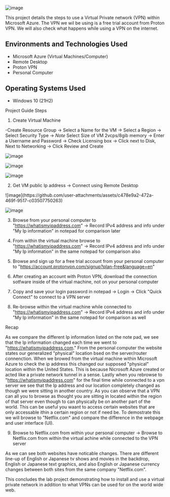  ![image](https://github.com/user-attachments/assets/4ae1f81a-293f-4be8-a86e-210d6a47326a) 

This project details the steps to use a Virtual Private network (VPN) within Microsoft Azure. The VPN we wil be using is a free trial account from Proton VPN. We will also check what happens while using a VPN on the internet.

<h2>Environments and Technologies Used</h2>

- Microsoft Azure (Virtual Machines/Computer)
- Remote Desktop
- Proton VPN
- Personal Computer

<h2>Operating Systems Used </h2>

- Windows 10 (21H2)

Project Guide Steps

1) Create Virtual Machine

  -Create Resource Group -> Select a Name for the VM -> Select a Region -> Select Security Type -> *Note* Select Size of VM 2vcps/8gib memory -> Enter a Username and Password -> Check Licensing box -> Click next to Disk, Next to Networking -> Click Review and Create

![image](https://github.com/user-attachments/assets/bc562773-8604-4db7-9e2b-c8c37d8b8dc0)
 <p> 
</p>

![image](https://github.com/user-attachments/assets/a613c192-56f1-4e2f-b756-62087ee4ea75)
 <p> 
</p>

![image](https://github.com/user-attachments/assets/609b6d25-8b06-433c-81e1-5a28fcf91405)
 <p>  
</p>

2) Get VM public Ip address -> Connect using Remote Desktop

 <p>  
</p>
 ![image](https://github.com/user-attachments/assets/c478e9a2-472a-469f-9517-c03507750263)
  <p>  
</p>

 ![image](https://github.com/user-attachments/assets/1f8037b3-5b98-4b63-b3e3-248d5f66dcbe)
 <p>  
</p>

3) Browse from your personal computer to "https://whatismyipaddress.com" -> Record IPv4 address and info under "My Ip information" in notepad for comparison later

4) From within the virtual machine browse to "https://whatismyipaddress.com" -> Record IPv4 address and info under "My Ip information" in the same notepad for comparison also

5) Browse and sign up for a free trial account from your personal computer to "https://account.protonvpn.com/signup?plan-free&language=en"

6) After creating an account with Proton VPN, download the connection sotfware inside of the virtual machine, not on your personal computer

7) Copy and save your login password in notepad -> Login ->  Click "Quick Connect" to connect to a VPN server

8) Re-browse within the virtual machine while connected to "https://whatismyipaddress.com" -> Record IPv4 address and info under "My Ip information" in the same notepad for comparison as well

Recap

  As we compare the different Ip information listed on the note pad, we see that the Ip information changed each time we went to "https://whatismyipaddress.com." From the personal computer the website states our generalized "physical" location bsed on the server/router connenction. When we browed from the virtual machine within Microsoft Azure to check the ip address this changed our supposed "physical" location within the United States. This is because Nicrosoft Azure created or acted like a private network tunnel in a sense. Lastly when you rebrowse to "https://whatismyipaddress.com" for the final time while connected to a vpn server we see that the Ip address and our location completely changed as though we were sitting in another country. As you can observe that a VPN can all you to browse as thought you are sitting in located within the region of that server even though to can physically be on another part of the world. This can be useful you waant to access certain websites that are only accessable ithin a certain region or not if need be. To demostrate this we will browse to "Netflix.com" and compare the difference in the webpage and user interface (UI).  

 9) Browse to Netflix.com from within your personal computer ->  Browse to Netflix.com from within the virtual achine while connected to the VPN server

  As we can see both websites have noticable changes. There are different line-up of English or Japanese tv shows and movies in the backdrop, English or Japanese text graphics, and also English or Japanese currency changes between both sites from the same company "Netflix.com".

  This concludes the lab project demonstrating how to install and use a virtual private network in addition to what VPNs can be used for on the world wide web.


